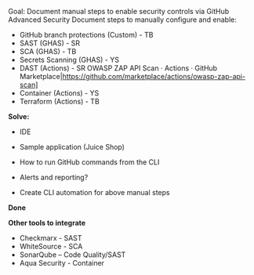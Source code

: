 Goal: Document manual steps to enable security controls via GitHub Advanced Security
Document steps to manually configure and enable:
-	GitHub branch protections (Custom) - TB
-	SAST (GHAS) - SR
-	SCA (GHAS) - TB
-	Secrets Scanning (GHAS) - YS
-	DAST (Actions) - SR
  OWASP ZAP API Scan · Actions · GitHub Marketplace|https://github.com/marketplace/actions/owasp-zap-api-scan]
-	Container (Actions) - YS
-	Terraform (Actions) - TB



__Solve:__
- IDE
- Sample application (Juice Shop)

- How to run GitHub commands from the CLI
- Alerts and reporting?
- Create CLI automation for above manual steps

__Done__

__Other tools to integrate__
- Checkmarx - SAST
- WhiteSource - SCA
- SonarQube – Code Quality/SAST
- Aqua Security - Container
